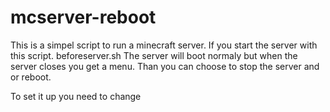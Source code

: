 # mcserver-reboot
This is a simpel script to run a minecraft server.
If you start the server with this script. beforeserver.sh The server will boot normaly but when the server closes you get a menu. Than you can choose to stop the server and or reboot. 

To set it up you need to change 
